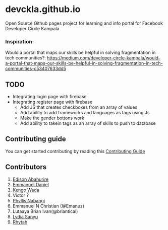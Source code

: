 # devckla.github.io
Open Source Github pages project for learning and info portal for Facebook Developer Circle Kampala

### Inspiration: 
Would a portal that maps our skills be helpful in solving fragmentation in tech communities?: 
https://medium.com/developer-circle-kampala/would-a-portal-that-maps-our-skills-be-helpful-in-solving-fragmentation-in-tech-communities-c53407633dd5


## TODO

- Integrating login page with firebase
- Integrating register page with firebase
  - Add JS that creates checkboxes from an array of values
  - Add ability to add frameworks and languages as tags using Js
  - Make the gender bottons work
  - Add ability to takein tags as an array of skills to push to database


## Contributing guide

You can get started contributing by reading this [Contributing Guide](https://github.com/devckla/devckla.github.io/blob/master/CONTRIBUTING.md)


## Contributors

1. [Edison Abahurire](https://github.com/SimiCode)
2. [Emmanuel Daniel](https://github.com/Emmanuel-Melon)
3. [Kengo Wada](https://github.com/KengoWada)
4. Victor ?
5. [Phyllis Nabangi](https://github.com/PhyllisNabangi)
6. Emmanuel N Christian (@Emanuz)
7. Lutaaya Brian Ivan(@briantical)
8. [Lydia Sanyu](https://github.com/NLSanyu)
9. [Rhytah](https://github.com/Rhytah)

